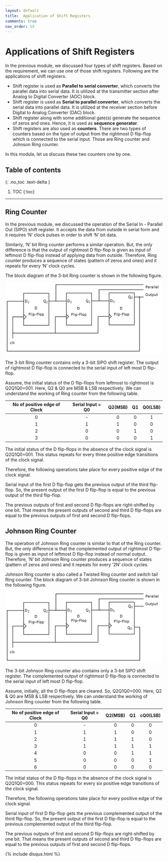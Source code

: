 ```yaml
---
layout: default
title:  Application of Shift Registers
comments: true
nav_order: 15
---
```

# Applications of Shift Registers

In the previous module, we discussed four types of shift registers. Based on the requirement, we can use one of those shift registers. Following are the applications of shift registers.

* Shift register is used as **Parallel to serial converter**, which converts the parallel data into serial data. It is utilized at the transmitter section after Analog to Digital Converter (ADC) block.
* Shift register is used as **Serial to parallel converter**, which converts the serial data into parallel data. It is utilized at the receiver section before Digital to Analog Converter (DAC) block.
* Shift register along with some additional gate(s) generate the sequence of zeros and ones. Hence, it is used as **sequence generator**.
* Shift registers are also used as **counters**. There are two types of counters based on the type of output from the rightmost D flip-flop which is connected to the serial input. Those are Ring counter and Johnson Ring counter.

In this module, let us discuss these two counters one by one.

## Table of contents
{: .no_toc .text-delta }

1. TOC
{:toc}

---

## Ring Counter
In the previous module, we discussed the operation of the Serial In - Parallel Out (SIPO) shift register. It accepts the data from outside in serial form and it requires ‘N’ clock pulses in order to shift ‘N’ bit data.

Similarly, ‘N’ bit Ring counter performs a similar operation. But, the only difference is that the output of rightmost D flip-flop is given as input of leftmost D flip-flop instead of applying data from outside. Therefore, Ring counter produces a sequence of states (pattern of zeros and ones) and it repeats for every ‘N’ clock cycles.

The block diagram of the 3-bit Ring counter is shown in the following figure.

<div style="text-align:center"><img src="../assets/images/ring_counter.jpg" /></div>

The 3-bit Ring counter contains only a 3-bit SIPO shift register. The output of rightmost D flip-flop is connected to the serial input of left most D flip-flop.

Assume, the initial status of the D flip-flops from leftmost to rightmost is Q2Q1Q0=001. Here, Q2 & Q0 are MSB & LSB respectively. We can understand the working of Ring counter from the following table.

|No of positive edge of Clock|  Serial Input = Q0 | Q2(MSB) |   Q1   |Q0(LSB)|
|:--------------------------:|:------------------:|:-------:|:------:|:-----:|
|0  |-  |0  |0  |1  |
|1  |1  |1  |0  |0  |
|2  |0  |0  |1  |0  |
|3  |0  |0  |0  |1  |


The initial status of the D flip-flops in the absence of the clock signal is Q2Q1Q0=001. This status repeats for every three positive edge transitions of the clock signal.

Therefore, the following operations take place for every positive edge of the clock signal.

Serial input of the first D flip-flop gets the previous output of the third flip-flop. So, the present output of the first D flip-flop is equal to the previous output of the third flip-flop.

The previous outputs of first and second D flip-flops are right-shifted by one bit. That means the present outputs of second and third D flip-flops are equal to the previous outputs of first and second D flip-flops.

## Johnson Ring Counter
The operation of Johnson Ring counter is similar to that of the Ring counter. But, the only difference is that the complemented output of rightmost D flip-flop is given as input of leftmost D flip-flop instead of normal output. Therefore, ‘N’ bit Johnson Ring counter produces a sequence of states (pattern of zeros and ones) and it repeats for every ‘2N’ clock cycles.

Johnson Ring counter is also called a Twisted Ring counter and switch tail Ring counter. The block diagram of 3-bit Johnson Ring counter is shown in the following figure.

<div style="text-align:center"><img src="../assets/images/twisted_ring_counter.jpg" /></div>

The 3-bit Johnson Ring counter also contains only a 3-bit SIPO shift register. The complemented output of rightmost D flip-flop is connected to the serial input of left most D flip-flop.

Assume, initially, all the D flip-flops are cleared. So, Q2Q1Q0=000. Here, Q2 & Q0 are MSB & LSB respectively. We can understand the working of Johnson Ring counter from the following table.

|No of positive edge of Clock|  Serial Input = Q0 | Q2(MSB) |   Q1   |cQ0(LSB)|
|:--------------------------:|:------------------:|:-------:|:------:|:------:|
|0  |-  |0  |0  |0  |
|1  |1  |1  |0  |0  |
|2  |1  |1  |1  |0  |
|3  |1  |1  |1  |1  |
|4  |0  |0  |1  |1  |
|5  |0  |0  |0  |1  |
|6  |0  |0  |0  |0  |


The initial status of the D flip-flops in the absence of the clock signal is Q2Q1Q0=000. This status repeats for every six positive edge transitions of the clock signal.

Therefore, the following operations take place for every positive edge of the clock signal.

Serial input of first D flip-flop gets the previous complemented output of the third flip-flop. So, the present output of the first D flip-flop is equal to the previous complemented output of the third flip-flop.

The previous outputs of first and second D flip-flops are right-shifted by one bit. That means the present outputs of second and third D flip-flops are equal to the previous outputs of first and second D flip-flops.


{% include disqus.html %}
